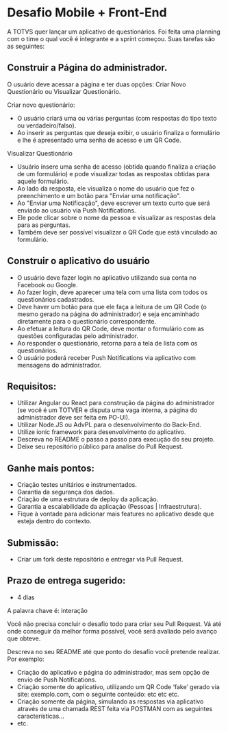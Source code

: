 

# Desafio Mobile + Front-End
 
A TOTVS quer lançar um aplicativo de questionários. Foi feita uma planning com o time o qual você é integrante e a sprint começou. Suas tarefas são as seguintes:
 
## Construir a Página do administrador.
 
O usuário deve acessar a página e ter duas opções: Criar Novo Questionário ou Visualizar Questionário.

Criar novo questionário:

- O usuário criará uma ou várias perguntas (com respostas do tipo texto ou verdadeiro/falso).
- Ao inserir as perguntas que deseja exibir, o usuário finaliza o formulário e lhe é apresentado uma senha de acesso e um QR Code.

Visualizar Questionário

- Usuário insere uma senha de acesso (obtida quando finaliza a criação de um formulário) e pode visualizar todas as respostas obtidas para aquele formulário.
- Ao lado da resposta, ele visualiza o nome do usuário que fez o preenchimento e um botão para "Enviar uma notificação".
- Ao "Enviar uma Notificação", deve escrever um texto curto que será enviado ao usuário via Push Notifications.
- Ele pode clicar sobre o nome da pessoa e visualizar as respostas dela para as perguntas.
- Também deve ser possível visualizar o QR Code que está vinculado ao formulário.
 
## Construir o aplicativo do usuário

- O usuário deve fazer login no aplicativo utilizando sua conta no Facebook ou Google.
- Ao fazer login, deve aparecer uma tela com uma lista com todos os questionários cadastrados.
- Deve haver um botão para que ele faça a leitura de um QR Code (o mesmo gerado na página do administrador) e seja encaminhado diretamente para o questionário correspondente.
- Ao efetuar a leitura do QR Code, deve montar o formulário com as questões configuradas pelo administrador.
- Ao responder o questionário, retorna para a tela de lista com os questionários.
- O usuário poderá receber Push Notifications via aplicativo com mensagens do administrador.
 
## Requisitos:

- Utilizar Angular ou React para construção da página do administrador (se você é um TOTVER e disputa uma vaga interna, a página do administrador deve ser feita em PO-UI).
- Utilizar Node.JS ou AdvPL para o desenvolvimento do Back-End.
- Utilize ionic framework para desenvolvimento do aplicativo.
- Descreva no README o passo a passo para execução do seu projeto.
- Deixe seu repositório público para analise do Pull Request.
 
## Ganhe mais pontos:

- Criação testes unitários e instrumentados.
- Garantia da segurança dos dados.
- Criação de uma estrutura de deploy da aplicação.
- Garantia a escalabilidade da aplicação (Pessoas | Infraestrutura).
- Fique à vontade para adicionar mais features no aplicativo desde que esteja dentro do contexto.
 
## Submissão:

- Criar um fork deste repositório e entregar via Pull Request.
 
## Prazo de entrega sugerido:

- 4 dias
 

A palavra chave é: interação

Você não precisa concluir o desafio todo para criar seu Pull Request. Vá até onde conseguir da melhor forma possível, você será avaliado pelo avanço que obteve.

Descreva no seu README até que ponto do desafio você pretende realizar. Por exemplo:

- Criação do aplicativo e página do administrador, mas sem opção de envio de Push Notifications.
- Criação somente do aplicativo, utilizando um QR Code ‘fake’ gerado via site: exemplo.com, com o seguinte conteúdo: etc etc etc.
- Criação somente da página, simulando as respostas via aplicativo através de uma chamada REST feita via POSTMAN com as seguintes características...
- etc.

